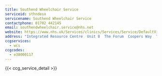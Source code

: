 ```yaml
---
title: Southend Wheelchair Service
serviceid: sthndesx
servicename: Southend Wheelchair Service
contactphone: 01702 442145
email: southendwheelchair.service@nhs.net
website: https://www.nhs.uk/Services/clinics/Services/Service/DefaultView.aspx?id=318401
address: "Integrated Resource Centre  Unit 8  The Forum  Coopers Way  Temple Farm Industrial Estate  Southend on Sea Essex  SS2 5TE"
ccgservices:
  - wcs
ccgcodes:
  - e38000117
---
```


{{< ccg_service_detail >}}
